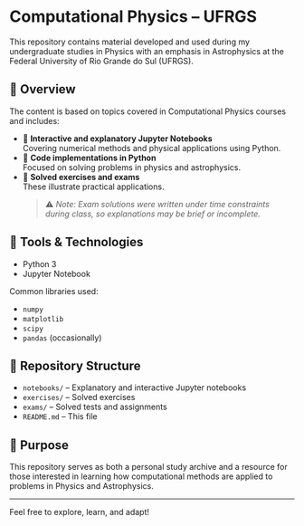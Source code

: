 # Computational Physics – UFRGS

This repository contains material developed and used during my undergraduate studies in Physics with an emphasis in Astrophysics at the Federal University of Rio Grande do Sul (UFRGS).

## 📘 Overview

The content is based on topics covered in Computational Physics courses and includes:

- 📓 **Interactive and explanatory Jupyter Notebooks**  
  Covering numerical methods and physical applications using Python.
- 🧮 **Code implementations in Python**  
  Focused on solving problems in physics and astrophysics.
- 📝 **Solved exercises and exams**  
  These illustrate practical applications.  
  > ⚠️ *Note: Exam solutions were written under time constraints during class, so explanations may be brief or incomplete.*

## 🧰 Tools & Technologies

- Python 3
- Jupyter Notebook

Common libraries used:
- `numpy`
- `matplotlib`
- `scipy`
- `pandas` (occasionally)

## 📂 Repository Structure

- `notebooks/` – Explanatory and interactive Jupyter notebooks  
- `exercises/` – Solved exercises  
- `exams/` – Solved tests and assignments  
- `README.md` – This file  

## 🚀 Purpose

This repository serves as both a personal study archive and a resource for those interested in learning how computational methods are applied to problems in Physics and Astrophysics.

---

Feel free to explore, learn, and adapt!
